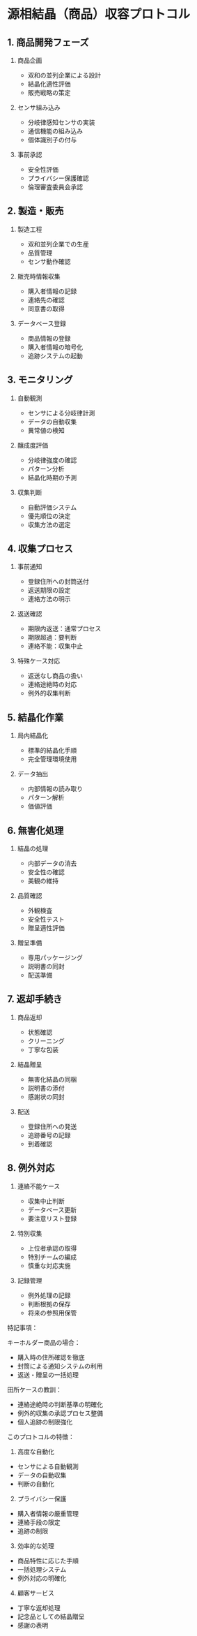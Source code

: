 # 源相結晶（商品）収容プロトコル

## 1. 商品開発フェーズ

1. 商品企画
   - 双和の並列企業による設計
   - 結晶化適性評価
   - 販売戦略の策定

2. センサ組み込み
   - 分岐律感知センサの実装
   - 通信機能の組み込み
   - 個体識別子の付与

3. 事前承認
   - 安全性評価
   - プライバシー保護確認
   - 倫理審査委員会承認


## 2. 製造・販売

1. 製造工程
   - 双和並列企業での生産
   - 品質管理
   - センサ動作確認

2. 販売時情報収集
   - 購入者情報の記録
   - 連絡先の確認
   - 同意書の取得

3. データベース登録
   - 商品情報の登録
   - 購入者情報の暗号化
   - 追跡システムの起動


## 3. モニタリング

1. 自動観測
   - センサによる分岐律計測
   - データの自動収集
   - 異常値の検知

2. 醸成度評価
   - 分岐律強度の確認
   - パターン分析
   - 結晶化時期の予測

3. 収集判断
   - 自動評価システム
   - 優先順位の決定
   - 収集方法の選定


## 4. 収集プロセス

1. 事前通知
   - 登録住所への封筒送付
   - 返送期限の設定
   - 連絡方法の明示

2. 返送確認
   - 期限内返送：通常プロセス
   - 期限超過：要判断
   - 連絡不能：収集中止

3. 特殊ケース対応
   - 返送なし商品の扱い
   - 連絡途絶時の対応
   - 例外的収集判断


## 5. 結晶化作業

1. 局内結晶化
   - 標準的結晶化手順
   - 完全管理環境使用

2. データ抽出
   - 内部情報の読み取り
   - パターン解析
   - 価値評価


## 6. 無害化処理

1. 結晶の処理
   - 内部データの消去
   - 安全性の確認
   - 美観の維持

2. 品質確認
   - 外観検査
   - 安全性テスト
   - 贈呈適性評価

3. 贈呈準備
   - 専用パッケージング
   - 説明書の同封
   - 配送準備


## 7. 返却手続き

1. 商品返却
   - 状態確認
   - クリーニング
   - 丁寧な包装

2. 結晶贈呈
   - 無害化結晶の同梱
   - 説明書の添付
   - 感謝状の同封

3. 配送
   - 登録住所への発送
   - 追跡番号の記録
   - 到着確認


## 8. 例外対応

1. 連絡不能ケース
   - 収集中止判断
   - データベース更新
   - 要注意リスト登録

2. 特別収集
   - 上位者承認の取得
   - 特別チームの編成
   - 慎重な対応実施

3. 記録管理
   - 例外処理の記録
   - 判断根拠の保存
   - 将来の参照用保管


特記事項：

キーホルダー商品の場合：
- 購入時の住所確認を徹底
- 封筒による通知システムの利用
- 返送・贈呈の一括処理

田所ケースの教訓：
- 連絡途絶時の判断基準の明確化
- 例外的収集の承認プロセス整備
- 個人追跡の制限強化


このプロトコルの特徴：

1. 高度な自動化
- センサによる自動観測
- データの自動収集
- 判断の自動化

2. プライバシー保護
- 購入者情報の厳重管理
- 連絡手段の限定
- 追跡の制限

3. 効率的な処理
- 商品特性に応じた手順
- 一括処理システム
- 例外対応の明確化

4. 顧客サービス
- 丁寧な返却処理
- 記念品としての結晶贈呈
- 感謝の表明
